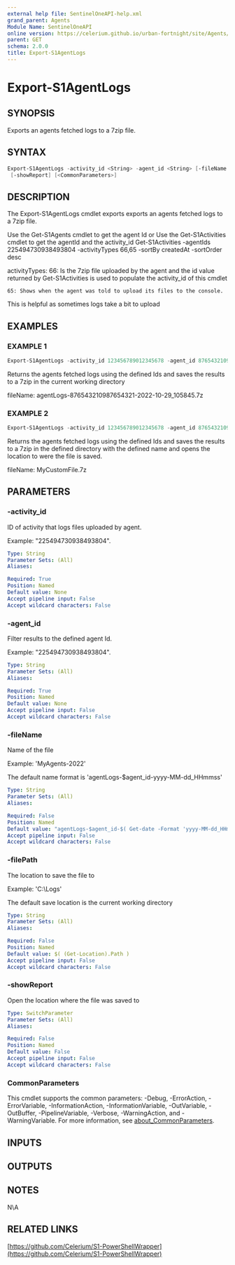 ```yaml
---
external help file: SentinelOneAPI-help.xml
grand_parent: Agents
Module Name: SentinelOneAPI
online version: https://celerium.github.io/urban-fortnight/site/Agents/Export-S1AgentLogs.html
parent: GET
schema: 2.0.0
title: Export-S1AgentLogs
---
```


# Export-S1AgentLogs

## SYNOPSIS
Exports an agents fetched logs to a 7zip file.

## SYNTAX

```powershell
Export-S1AgentLogs -activity_id <String> -agent_id <String> [-fileName <String>] [-filePath <String>]
 [-showReport] [<CommonParameters>]
```

## DESCRIPTION
The Export-S1AgentLogs cmdlet exports exports an agents fetched logs to a 7zip file.

Use the Get-S1Agents cmdlet to get the agent Id
or
Use the Get-S1Activities cmdlet to get the agentId and the activity_id
    Get-S1Activities -agentIds 225494730938493804 -activityTypes 66,65 -sortBy createdAt -sortOrder desc

activityTypes:
    66: Is the 7zip file uploaded by the agent and the id value returned by Get-S1Activities is used to populate the activity_id of this cmdlet

    65: Shows when the agent was told to upload its files to the console.
This is helpful as sometimes logs take a bit to upload

## EXAMPLES

### EXAMPLE 1
```powershell
Export-S1AgentLogs -activity_id 123456789012345678 -agent_id 876543210987654321
```

Returns the agents fetched logs using the defined Ids and saves the results to a 7zip in the current working directory

fileName:
    agentLogs-876543210987654321-2022-10-29_105845.7z

### EXAMPLE 2
```powershell
Export-S1AgentLogs -activity_id 123456789012345678 -agent_id 876543210987654321 -fileName MyCustomFile -filePath C:\Logs -showReport
```

Returns the agents fetched logs using the defined Ids and saves the results to a 7zip in the defined directory with the defined name
and opens the location to were the file is saved.

fileName:
    MyCustomFile.7z

## PARAMETERS

### -activity_id
ID of activity that logs files uploaded by agent.

Example: "225494730938493804".

```yaml
Type: String
Parameter Sets: (All)
Aliases:

Required: True
Position: Named
Default value: None
Accept pipeline input: False
Accept wildcard characters: False
```

### -agent_id
Filter results to the defined agent Id.

Example: "225494730938493804".

```yaml
Type: String
Parameter Sets: (All)
Aliases:

Required: True
Position: Named
Default value: None
Accept pipeline input: False
Accept wildcard characters: False
```

### -fileName
Name of the file

Example: 'MyAgents-2022'

The default name format is 'agentLogs-$agent_id-yyyy-MM-dd_HHmmss'

```yaml
Type: String
Parameter Sets: (All)
Aliases:

Required: False
Position: Named
Default value: "agentLogs-$agent_id-$( Get-date -Format 'yyyy-MM-dd_HHmmss' )"
Accept pipeline input: False
Accept wildcard characters: False
```

### -filePath
The location to save the file to

Example: 'C:\Logs'

The default save location is the current working directory

```yaml
Type: String
Parameter Sets: (All)
Aliases:

Required: False
Position: Named
Default value: $( (Get-Location).Path )
Accept pipeline input: False
Accept wildcard characters: False
```

### -showReport
Open the location where the file was saved to

```yaml
Type: SwitchParameter
Parameter Sets: (All)
Aliases:

Required: False
Position: Named
Default value: False
Accept pipeline input: False
Accept wildcard characters: False
```

### CommonParameters
This cmdlet supports the common parameters: -Debug, -ErrorAction, -ErrorVariable, -InformationAction, -InformationVariable, -OutVariable, -OutBuffer, -PipelineVariable, -Verbose, -WarningAction, and -WarningVariable. For more information, see [about_CommonParameters](http://go.microsoft.com/fwlink/?LinkID=113216).

## INPUTS

## OUTPUTS

## NOTES
N\A

## RELATED LINKS

[https://github.com/Celerium/S1-PowerShellWrapper](https://github.com/Celerium/S1-PowerShellWrapper)

